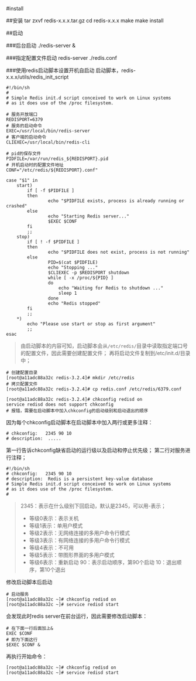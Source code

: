 #install

##安装
tar zxvf redis-x.x.x.tar.gz
cd redis-x.x.x
make
make install

##启动

###后台启动
./redis-server &

###指定配置文件启动
redis-server ./redis.conf

###使用redis启动脚本设置开机自启动
启动脚本，redis-x.x.x/utils/redis_init_script

```shell
#!/bin/sh
#
# Simple Redis init.d script conceived to work on Linux systems
# as it does use of the /proc filesystem.

# 服务开放端口
REDISPORT=6379
# 服务的启动命令
EXEC=/usr/local/bin/redis-server
# 客户端的启动命令
CLIEXEC=/usr/local/bin/redis-cli

# pid的保存文件
PIDFILE=/var/run/redis_${REDISPORT}.pid
# 开机启动时的配置文件地址
CONF="/etc/redis/${REDISPORT}.conf"

case "$1" in
    start)
        if [ -f $PIDFILE ]
        then
                echo "$PIDFILE exists, process is already running or crashed"
        else
                echo "Starting Redis server..."
                $EXEC $CONF
        fi
        ;;
    stop)
        if [ ! -f $PIDFILE ]
        then
                echo "$PIDFILE does not exist, process is not running"
        else
                PID=$(cat $PIDFILE)
                echo "Stopping ..."
                $CLIEXEC -p $REDISPORT shutdown
                while [ -x /proc/${PID} ]
                do
                    echo "Waiting for Redis to shutdown ..."
                    sleep 1
                done
                echo "Redis stopped"
        fi
        ;;
    *)
        echo "Please use start or stop as first argument"
        ;;
esac

```

> 由启动脚本的内容可知，启动脚本会从`/etc/redis/`目录中读取指定端口号的配置文件，因此需要创建配置文件；
> 再将启动文件复制到/etc/init.d/目录中；


```shell
# 创建配置目录
[root@a11adc88a32c redis-3.2.4]# mkdir /etc/redis
# 拷贝配置文件
[root@a11adc88a32c redis-3.2.4]# cp redis.conf /etc/redis/6379.conf

[root@a11adc88a32c redis-3.2.4]# chkconfig redisd on
service redisd does not support chkconfig
# 报错，需要在启动脚本中加入chkconfig的启动级别和启动退出的顺序
```

因为每个chkconfig启动脚本在启动脚本中加入两行或更多注释：

```shell
# chkconfig:   2345 90 10
# description:  .....
```
第一行告诉chkconfig缺省启动的运行级以及启动和停止优先级；
第二行对服务进行注释；

```shell
#!/bin/sh
# chkconfig:   2345 90 10
# description:  Redis is a persistent key-value database
# Simple Redis init.d script conceived to work on Linux systems
# as it does use of the /proc filesystem.
#
```

> 2345：表示在什么级别下回启动，默认是2345，可以用-表示；
>* 等级0表示：表示关机
>* 等级1表示：单用户模式
>* 等级2表示：无网络连接的多用户命令行模式
>* 等级3表示：有网络连接的多用户命令行模式
>* 等级4表示：不可用
>* 等级5表示：带图形界面的多用户模式
>* 等级6表示：重新启动
> 90：表示启动顺序，第90个启动
> 10：退出顺序，第10个退出


修改启动脚本后启动

```shell
# 启动服务
[root@a11adc88a32c ~]# chkconfig redisd on
[root@a11adc88a32c ~]# service redisd start
```
会发现此时redis server在前台运行，因此需要修改启动脚本：

```shell
# 在下面一行后面加上&
EXEC $CONF
# 即为下面这行
$EXEC $CONF &
```

再执行开始命令：

```shell
[root@a11adc88a32c ~]# chkconfig redisd on
[root@a11adc88a32c ~]# service redisd start
```






























